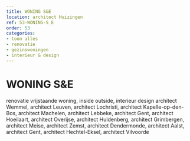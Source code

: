 ```yaml
---
title: WONING S&E
location: architect Huizingen
ref: 53-WONING-S_E
order: 53
categories:
- toon alles
- renovatie
- gezinswoningen
- interieur & design
---
```

# WONING S&E

renovatie vrijstaande woning, inside outside, interieur design
architect Wemmel, architect Leuven, architect Lochristi, architect Kapelle-op-den-Bos, architect Machelen, architect Lebbeke, architect Gent, architect Hoeilaart, architect Overijse, architect Huldenberg, architect Grimbergen, architect Meise, architect Zemst, architect Dendermonde, architect Aalst, architect Gent, architect Hechtel-Eksel, architect Vilvoorde
